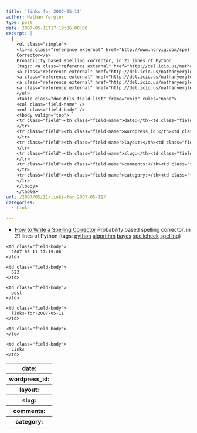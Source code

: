 ```yaml
---
title: 'links for 2007-05-11'
author: Nathan Yergler
type: post
date: 2007-05-11T17:19:06+00:00
excerpt: |
  |
    <ul class="simple">
    <li><a class="reference external" href="http://www.norvig.com/spell-correct.html">How to Write a Spelling
    Corrector</a>
    Probability based spelling corrector, in 21 lines of Python
    (tags: <a class="reference external" href="http://del.icio.us/nathanyergler/python">python</a>
    <a class="reference external" href="http://del.icio.us/nathanyergler/algorithm">algorithm</a>
    <a class="reference external" href="http://del.icio.us/nathanyergler/bayes">bayes</a>
    <a class="reference external" href="http://del.icio.us/nathanyergler/spellcheck">spellcheck</a>
    <a class="reference external" href="http://del.icio.us/nathanyergler/spelling">spelling</a>)</li>
    </ul>
    <table class="docutils field-list" frame="void" rules="none">
    <col class="field-name" />
    <col class="field-body" />
    <tbody valign="top">
    <tr class="field"><th class="field-name">date:</th><td class="field-body">2007-05-11 17:19:06</td>
    </tr>
    <tr class="field"><th class="field-name">wordpress_id:</th><td class="field-body">523</td>
    </tr>
    <tr class="field"><th class="field-name">layout:</th><td class="field-body">post</td>
    </tr>
    <tr class="field"><th class="field-name">slug:</th><td class="field-body">links-for-2007-05-11</td>
    </tr>
    <tr class="field"><th class="field-name">comments:</th><td class="field-body"></td>
    </tr>
    <tr class="field"><th class="field-name">category:</th><td class="field-body">Links</td>
    </tr>
    </tbody>
    </table>
url: /2007/05/11/links-for-2007-05-11/
categories:
  - Links

---
```

<ul class="simple">
  <li>
    <a class="reference external" href="http://www.norvig.com/spell-correct.html">How to Write a Spelling Corrector</a> Probability based spelling corrector, in 21 lines of Python (tags: <a class="reference external" href="http://del.icio.us/nathanyergler/python">python</a> <a class="reference external" href="http://del.icio.us/nathanyergler/algorithm">algorithm</a> <a class="reference external" href="http://del.icio.us/nathanyergler/bayes">bayes</a> <a class="reference external" href="http://del.icio.us/nathanyergler/spellcheck">spellcheck</a> <a class="reference external" href="http://del.icio.us/nathanyergler/spelling">spelling</a>)
  </li>
</ul>

<table class="docutils field-list" frame="void" rules="none">
  <col class="field-name" /> <col class="field-body" /> <tr class="field">
    <th class="field-name">
      date:
    </th>

    <td class="field-body">
      2007-05-11 17:19:06
    </td>
  </tr>

  <tr class="field">
    <th class="field-name">
      wordpress_id:
    </th>

    <td class="field-body">
      523
    </td>
  </tr>

  <tr class="field">
    <th class="field-name">
      layout:
    </th>

    <td class="field-body">
      post
    </td>
  </tr>

  <tr class="field">
    <th class="field-name">
      slug:
    </th>

    <td class="field-body">
      links-for-2007-05-11
    </td>
  </tr>

  <tr class="field">
    <th class="field-name">
      comments:
    </th>

    <td class="field-body">
    </td>
  </tr>

  <tr class="field">
    <th class="field-name">
      category:
    </th>

    <td class="field-body">
      Links
    </td>
  </tr>
</table>